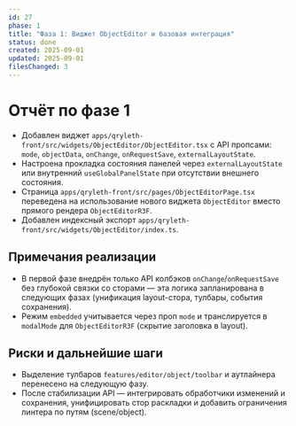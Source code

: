 ```yaml
---
id: 27
phase: 1
title: "Фаза 1: Виджет ObjectEditor и базовая интеграция"
status: done
created: 2025-09-01
updated: 2025-09-01
filesChanged: 3
---
```


# Отчёт по фазе 1

- Добавлен виджет `apps/qryleth-front/src/widgets/ObjectEditor/ObjectEditor.tsx` с API пропсами: `mode`, `objectData`, `onChange`, `onRequestSave`, `externalLayoutState`.
- Настроена прокладка состояния панелей через `externalLayoutState` или внутренний `useGlobalPanelState` при отсутствии внешнего состояния.
- Страница `apps/qryleth-front/src/pages/ObjectEditorPage.tsx` переведена на использование нового виджета `ObjectEditor` вместо прямого рендера `ObjectEditorR3F`.
- Добавлен индексный экспорт `apps/qryleth-front/src/widgets/ObjectEditor/index.ts`.

## Примечания реализации
- В первой фазе внедрён только API колбэков `onChange`/`onRequestSave` без глубокой связки со сторами — эта логика запланирована в следующих фазах (унификация layout-стора, тулбары, события сохранения).
- Режим `embedded` учитывается через проп `mode` и транслируется в `modalMode` для `ObjectEditorR3F` (скрытие заголовка в layout).

## Риски и дальнейшие шаги
- Выделение тулбаров `features/editor/object/toolbar` и аутлайнера перенесено на следующую фазу.
- После стабилизации API — интегрировать обработчики изменений и сохранения, унифицировать стор раскладки и добавить ограничения линтера по путям (scene/object).

